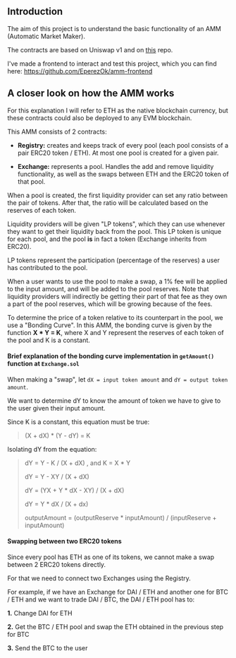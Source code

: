 ## Introduction

The aim of this project is to understand the basic functionality of an AMM (Automatic Market Maker).

The contracts are based on Uniswap v1 and on [this](https://github.com/martriay/scAMM) repo.

I've made a frontend to interact and test this project, which you can find here: https://github.com/EperezOk/amm-frontend

## A closer look on how the AMM works

For this explanation I will refer to ETH as the native blockchain currency, but these contracts could also be deployed to any EVM blockchain.

This AMM consists of 2 contracts:

- **Registry:** creates and keeps track of every pool (each pool consists of a pair ERC20 token / ETH). At most one pool is created for a given pair.

- **Exchange:** represents a pool. Handles the add and remove liquidity functionality, as well as the swaps between ETH and the ERC20 token of that pool.

When a pool is created, the first liquidity provider can set any ratio between the pair of tokens. After that, the ratio will be calculated based on the reserves of each token.

Liquidity providers will be given "LP tokens", which they can use whenever they want to get their liquidity back from the pool. This LP token is unique for each pool, and the pool **is** in fact a token (Exchange inherits from ERC20).

LP tokens represent the participation (percentage of the reserves) a user has contributed to the pool.

When a user wants to use the pool to make a swap, a 1% fee will be applied to the input amount, and will be added to the pool reserves.
Note that liquidity providers will indirectly be getting their part of that fee as they own a part of the pool reserves, which will be growing because of the fees. 

To determine the price of a token relative to its counterpart in the pool, we use a "Bonding Curve".
In this AMM, the bonding curve is given by the function **X * Y = K**, where X and Y represent the reserves of each token of the pool and K is a constant.

#### Brief explanation of the bonding curve implementation in `getAmount()` function at `Exchange.sol`

When making a "swap", let `dX = input token amount` and `dY = output token amount`.

We want to determine dY to know the amount of token we have to give to the user given their input amount.

Since K is a constant, this equation must be true:

> (X + dX) * (Y - dY) = K

Isolating dY from the equation:

> dY = Y - K / (X + dX) , and K = X * Y
> 
> dY = Y - XY / (X + dX)
> 
> dY = (YX + Y * dX - XY) / (X + dX) 
> 
> dY = Y * dX / (X + dx) 
> 
> outputAmount = (outputReserve * inputAmount) / (inputReserve + inputAmount)

#### Swapping between two ERC20 tokens

Since every pool has ETH as one of its tokens, we cannot make a swap between 2 ERC20 tokens directly.

For that we need to connect two Exchanges using the Registry.

For example, if we have an Exchange for DAI / ETH and another one for BTC / ETH and we want to trade DAI / BTC, the DAI / ETH pool has to:

**1.** Change DAI for ETH

**2.** Get the BTC / ETH pool and swap the ETH obtained in the previous step for BTC

**3.** Send the BTC to the user
